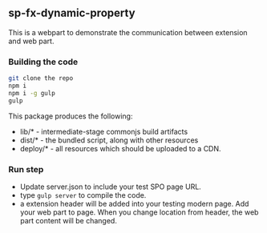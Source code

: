 ## sp-fx-dynamic-property

This is a webpart to demonstrate the communication between extension and web part. 

### Building the code

```bash
git clone the repo
npm i
npm i -g gulp
gulp
```

This package produces the following:

* lib/* - intermediate-stage commonjs build artifacts
* dist/* - the bundled script, along with other resources
* deploy/* - all resources which should be uploaded to a CDN.

### Run step

* Update server.json to include your test SPO page URL. 
* type ```gulp server``` to compile the code. 
* a extension header will be added into your testing modern page. Add your web part to page. When you change location from header, the web part content will be changed. 
